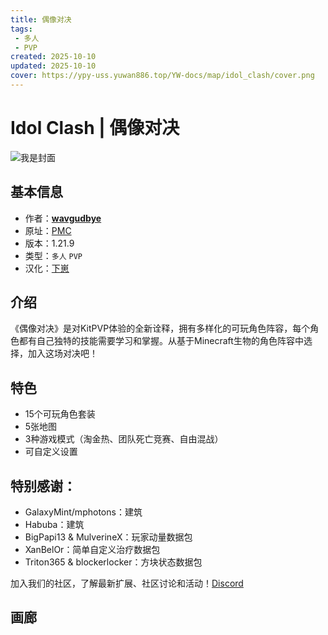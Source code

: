 ```yaml
---
title: 偶像对决
tags: 
 - 多人
 - PVP
created: 2025-10-10
updated: 2025-10-10
cover: https://ypy-uss.yuwan886.top/YW-docs/map/idol_clash/cover.png
---
```


# Idol Clash | 偶像对决
![我是封面](https://ypy-uss.yuwan886.top/YW-docs/map/idol_clash/cover.png)
## 基本信息

- 作者：[**wavgudbye**](https://www.planetminecraft.com/member/wavgudbye/)
- 原址：[PMC](https://www.planetminecraft.com/project/idol-clash)
- 版本：1.21.9
- 类型：`多人` `PVP`
- 汉化：[下崽](https://pan.quark.cn/s/4b2d3ab926c6)

## 介绍

《偶像对决》是对KitPVP体验的全新诠释，拥有多样化的可玩角色阵容，每个角色都有自己独特的技能需要学习和掌握。从基于Minecraft生物的角色阵容中选择，加入这场对决吧！

## 特色

- 15个可玩角色套装
- 5张地图
- 3种游戏模式（淘金热、团队死亡竞赛、自由混战）
- 可自定义设置

## 特别感谢：
- GalaxyMint/mphotons：建筑
- Habuba：建筑
- BigPapi13 & MulverineX：玩家动量数据包
- XanBelOr：简单自定义治疗数据包
- Triton365 & blockerlocker：方块状态数据包

加入我们的社区，了解最新扩展、社区讨论和活动！[Discord](https://discord.gg/yX7sMBn6jA)

## 画廊

<Gallery :images="[
  { src: 'https://ypy-uss.yuwan886.top/YW-docs/map/idol_clash/1.png' },
  { src: 'https://ypy-uss.yuwan886.top/YW-docs/map/idol_clash/2.png' },
  { src: 'https://ypy-uss.yuwan886.top/YW-docs/map/idol_clash/3.png' }
]" />